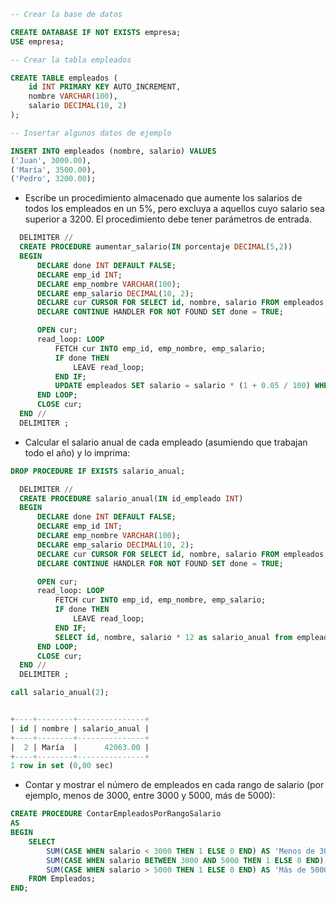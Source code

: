 ```sql
-- Crear la base de datos

CREATE DATABASE IF NOT EXISTS empresa;
USE empresa;

-- Crear la tabla empleados

CREATE TABLE empleados (
    id INT PRIMARY KEY AUTO_INCREMENT,
    nombre VARCHAR(100),
    salario DECIMAL(10, 2)
);

-- Insertar algunos datos de ejemplo

INSERT INTO empleados (nombre, salario) VALUES
('Juan', 3000.00),
('María', 3500.00),
('Pedro', 3200.00);
```
- Escribe un procedimiento almacenado que aumente los salarios de todos los empleados en un 5%, pero excluya a aquellos cuyo salario sea superior a 3200. El procedimiento debe tener parámetros de entrada.

```sql
  DELIMITER //
  CREATE PROCEDURE aumentar_salario(IN porcentaje DECIMAL(5,2))
  BEGIN
      DECLARE done INT DEFAULT FALSE;
      DECLARE emp_id INT;
      DECLARE emp_nombre VARCHAR(100);
      DECLARE emp_salario DECIMAL(10, 2);
      DECLARE cur CURSOR FOR SELECT id, nombre, salario FROM empleados;
      DECLARE CONTINUE HANDLER FOR NOT FOUND SET done = TRUE;

      OPEN cur;
      read_loop: LOOP
          FETCH cur INTO emp_id, emp_nombre, emp_salario;
          IF done THEN
              LEAVE read_loop;
          END IF;
          UPDATE empleados SET salario = salario * (1 + 0.05 / 100) WHERE id = emp_id AND salario > 3200;
      END LOOP;
      CLOSE cur;
  END //
  DELIMITER ;
```

- Calcular el salario anual de cada empleado (asumiendo que trabajan todo el año) y lo imprima:

```sql
DROP PROCEDURE IF EXISTS salario_anual;

  DELIMITER //
  CREATE PROCEDURE salario_anual(IN id_empleado INT)
  BEGIN
      DECLARE done INT DEFAULT FALSE;
      DECLARE emp_id INT;
      DECLARE emp_nombre VARCHAR(100);
      DECLARE emp_salario DECIMAL(10, 2);
      DECLARE cur CURSOR FOR SELECT id, nombre, salario FROM empleados;
      DECLARE CONTINUE HANDLER FOR NOT FOUND SET done = TRUE;

      OPEN cur;
      read_loop: LOOP
          FETCH cur INTO emp_id, emp_nombre, emp_salario;
          IF done THEN
              LEAVE read_loop;
          END IF;
          SELECT id, nombre, salario * 12 as salario_anual from empleados WHERE id = id_empleado;
      END LOOP;
      CLOSE cur;
  END //
  DELIMITER ;

call salario_anual(2);


+----+--------+---------------+
| id | nombre | salario_anual |
+----+--------+---------------+
|  2 | María  |      42063.00 |
+----+--------+---------------+
1 row in set (0,00 sec)

```

- Contar y mostrar el número de empleados en cada rango de salario (por ejemplo, menos de 3000, entre 3000 y 5000, más de 5000):

```sql
CREATE PROCEDURE ContarEmpleadosPorRangoSalario
AS
BEGIN
    SELECT 
        SUM(CASE WHEN salario < 3000 THEN 1 ELSE 0 END) AS 'Menos de 3000',
        SUM(CASE WHEN salario BETWEEN 3000 AND 5000 THEN 1 ELSE 0 END) AS 'Entre 3000 y 5000',
        SUM(CASE WHEN salario > 5000 THEN 1 ELSE 0 END) AS 'Más de 5000'
    FROM Empleados;
END;

```